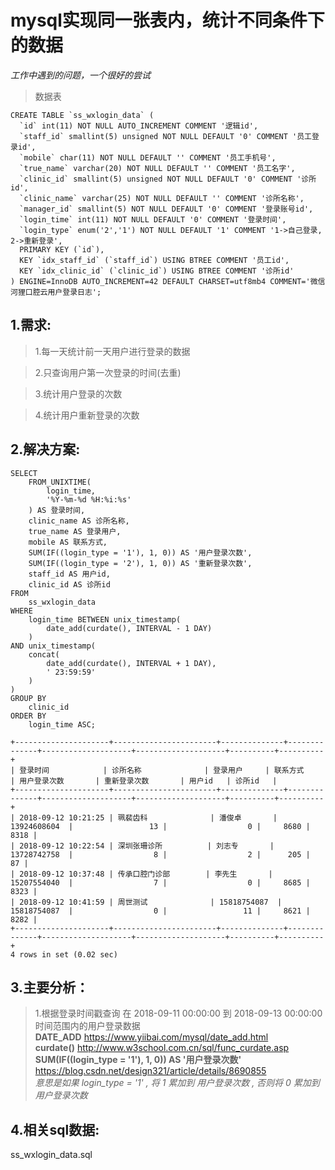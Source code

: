 # mysql实现同一张表内，统计不同条件下的数据

*工作中遇到的问题，一个很好的尝试*
> 数据表

```
CREATE TABLE `ss_wxlogin_data` (
  `id` int(11) NOT NULL AUTO_INCREMENT COMMENT '逻辑id',
  `staff_id` smallint(5) unsigned NOT NULL DEFAULT '0' COMMENT '员工登录id',
  `mobile` char(11) NOT NULL DEFAULT '' COMMENT '员工手机号',
  `true_name` varchar(20) NOT NULL DEFAULT '' COMMENT '员工名字',
  `clinic_id` smallint(5) unsigned NOT NULL DEFAULT '0' COMMENT '诊所id',
  `clinic_name` varchar(25) NOT NULL DEFAULT '' COMMENT '诊所名称',
  `manager_id` smallint(5) NOT NULL DEFAULT '0' COMMENT '登录账号id',
  `login_time` int(11) NOT NULL DEFAULT '0' COMMENT '登录时间',
  `login_type` enum('2','1') NOT NULL DEFAULT '1' COMMENT '1->自己登录, 2->重新登录',
  PRIMARY KEY (`id`),
  KEY `idx_staff_id` (`staff_id`) USING BTREE COMMENT '员工id',
  KEY `idx_clinic_id` (`clinic_id`) USING BTREE COMMENT '诊所id'
) ENGINE=InnoDB AUTO_INCREMENT=42 DEFAULT CHARSET=utf8mb4 COMMENT='微信河狸口腔云用户登录日志';

```

## 1.需求:
> 1.每一天统计前一天用户进行登录的数据

> 2.只查询用户第一次登录的时间(去重)

> 3.统计用户登录的次数

> 4.统计用户重新登录的次数

## 2.解决方案:

```
SELECT
	FROM_UNIXTIME(
		login_time,
		'%Y-%m-%d %H:%i:%s'
	) AS 登录时间,
	clinic_name AS 诊所名称,
	true_name AS 登录用户,
	mobile AS 联系方式,
	SUM(IF((login_type = '1'), 1, 0)) AS '用户登录次数',
	SUM(IF((login_type = '2'), 1, 0)) AS '重新登录次数',
	staff_id AS 用户id,
	clinic_id AS 诊所id
FROM
	ss_wxlogin_data
WHERE
	login_time BETWEEN unix_timestamp(
		date_add(curdate(), INTERVAL - 1 DAY)
	)
AND unix_timestamp(
	concat(
		date_add(curdate(), INTERVAL + 1 DAY),
		' 23:59:59'
	)
)
GROUP BY
	clinic_id
ORDER BY
	login_time ASC;
```

```
+---------------------+-----------------------+--------------+--------------+--------------------+--------------------+----------+----------+
| 登录时间            | 诊所名称              | 登录用户     | 联系方式     | 用户登录次数       | 重新登录次数       | 用户id   | 诊所id   |
+---------------------+-----------------------+--------------+--------------+--------------------+--------------------+----------+----------+
| 2018-09-12 10:21:25 | 珮裴齿科              | 潘俊卓       | 13924608604  |                 13 |                  0 |     8680 |     8318 |
| 2018-09-12 10:22:54 | 深圳张珊诊所          | 刘志专       | 13728742758  |                  8 |                  2 |      205 |       87 |
| 2018-09-12 10:37:48 | 传承口腔门诊部        | 李先生       | 15207554040  |                  7 |                  0 |     8685 |     8323 |
| 2018-09-12 10:41:59 | 周世测试              | 15818754087  | 15818754087  |                  0 |                 11 |     8621 |     8282 |
+---------------------+-----------------------+--------------+--------------+--------------------+--------------------+----------+----------+
4 rows in set (0.02 sec)
```

## 3.主要分析：
> 1.根据登录时间戳查询 在 2018-09-11 00:00:00 到 2018-09-13 00:00:00时间范围内的用户登录数据 </br>
**DATE_ADD**
https://www.yiibai.com/mysql/date_add.html </br>
**curdate()**  http://www.w3school.com.cn/sql/func_curdate.asp </br>
**SUM(IF((login_type = '1'), 1, 0)) AS '用户登录次数'** https://blog.csdn.net/design321/article/details/8690855 </br>
*意思是如果 login_type = '1' , 将 1 累加到 用户登录次数 , 否则将 0 累加到 用户登录次数*

## 4.相关sql数据:
ss_wxlogin_data.sql